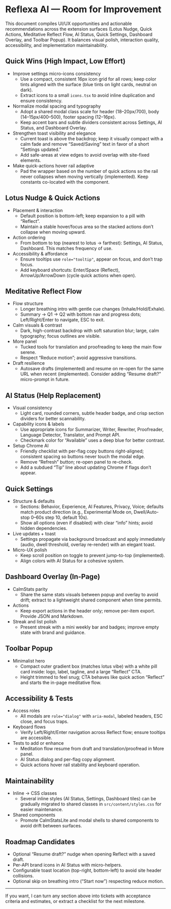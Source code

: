 # Reflexa AI — Room for Improvement

This document compiles UI/UX opportunities and actionable recommendations across the extension surfaces (Lotus Nudge, Quick Actions, Meditative Reflect Flow, AI Status, Quick Settings, Dashboard Overlay, and Toolbar Popup). It balances visual polish, interaction quality, accessibility, and implementation maintainability.

## Quick Wins (High Impact, Low Effort)
- Improve settings micro-icons consistency
  - Use a compact, consistent 16px icon grid for all rows; keep color tints aligned with the surface (blue tints on light cards, neutral on dark).
  - Extract icons to a small `icons.tsx` to avoid inline duplication and ensure consistency.
- Normalize modal spacing and typography
  - Adopt a shared modal class scale for header (18–20px/700), body (14–15px/400–500), footer spacing (12–16px).
  - Keep accent bars and subtle dividers consistent across Settings, AI Status, and Dashboard Overlay.
- Strengthen toast visibility and elegance
  - Current toast is above the backdrop; keep it visually compact with a calm fade and remove “Saved/Saving” text in favor of a short “Settings updated.”
  - Add safe-areas at view edges to avoid overlap with site-fixed elements.
- Make quick-actions hover rail adaptive
  - Pad the wrapper based on the number of quick actions so the rail never collapses when moving vertically (implemented). Keep constants co-located with the component.

## Lotus Nudge & Quick Actions
- Placement & interaction
  - Default position is bottom-left; keep expansion to a pill with “Reflect”.
  - Maintain a stable hover/focus area so the stacked actions don’t collapse when moving upward.
- Action ordering
  - From bottom to top (nearest to lotus → farthest): Settings, AI Status, Dashboard. This matches frequency of use.
- Accessibility & affordance
  - Ensure tooltips use `role="tooltip"`, appear on focus, and don’t trap focus.
  - Add keyboard shortcuts: Enter/Space (Reflect), ArrowUp/ArrowDown (cycle quick actions when open).

## Meditative Reflect Flow
- Flow structure
  - Longer breathing intro with gentle cue changes (Inhale/Hold/Exhale).
  - Summary → Q1 → Q2 with bottom nav and progress dots; Left/Right/Enter to navigate, ESC to exit.
- Calm visuals & contrast
  - Dark, high-contrast backdrop with soft saturation blur; large, calm typography; focus outlines are visible.
- More panel
  - Tucked tools for translation and proofreading to keep the main flow serene.
  - Respect “Reduce motion”; avoid aggressive transitions.
- Draft resilience
  - Autosave drafts (implemented) and resume on re-open for the same URL when recent (implemented). Consider adding “Resume draft?” micro-prompt in future.

## AI Status (Help Replacement)
- Visual consistency
  - Light card, rounded corners, subtle header badge, and crisp section dividers for better scannability.
- Capability icons & labels
  - Use appropriate icons for Summarizer, Writer, Rewriter, Proofreader, Language Detector, Translator, and Prompt API.
  - Checkmark color for “Available” uses a deep blue for better contrast.
- Setup Chrome AI
  - Friendly checklist with per-flag copy buttons right-aligned; consistent spacing so buttons never touch the modal edge.
  - Remove “Refresh” button; re-open panel to re-check.
  - Add a subdued “Tip” line about updating Chrome if flags don’t appear.

## Quick Settings
- Structure & defaults
  - Sections: Behavior, Experience, AI Features, Privacy, Voice; defaults match product direction (e.g., Experimental Mode on, Dwell/Auto-stop 0–60s step 10, default 10s).
  - Show all options (even if disabled) with clear “info” hints; avoid hidden dependencies.
- Live updates + toast
  - Settings propagate via background broadcast and apply immediately (audio, dwell threshold, overlay re-render) with an elegant toast.
- Micro-UX polish
  - Keep scroll position on toggle to prevent jump-to-top (implemented).
  - Align colors with AI Status for a cohesive system.

## Dashboard Overlay (In-Page)
- CalmStats parity
  - Share the same stats visuals between popup and overlay to avoid drift; extract to a lightweight shared component when time permits.
- Actions
  - Keep export actions in the header only; remove per-item export. Provide JSON and Markdown.
- Streak and list polish
  - Present streak with a mini weekly bar and badges; improve empty state with brand and guidance.

## Toolbar Popup
- Minimalist hero
  - Compact outer gradient box (matches lotus vibe) with a white pill card inside: logo, label, tagline, and a large “Reflect” CTA.
  - Height trimmed to feel snug; CTA behaves like quick action “Reflect” and starts the in-page meditative flow.

## Accessibility & Tests
- Access roles
  - All modals are `role="dialog"` with `aria-modal`, labeled headers, ESC close, and focus traps.
- Keyboard flows
  - Verify Left/Right/Enter navigation across Reflect flow; ensure tooltips are accessible.
- Tests to add or enhance
  - Meditation flow resume from draft and translation/proofread in More panel.
  - AI Status dialog and per-flag copy alignment.
  - Quick actions hover rail stability and keyboard operation.

## Maintainability
- Inline → CSS classes
  - Several inline styles (AI Status, Settings, Dashboard tiles) can be gradually migrated to shared classes in `src/content/styles.css` for easier maintenance.
- Shared components
  - Promote CalmStatsLite and modal shells to shared components to avoid drift between surfaces.

## Roadmap Candidates
- Optional “Resume draft?” nudge when opening Reflect with a saved draft.
- Per-API brand icons in AI Status with micro-helpers.
- Configurable toast location (top-right, bottom-left) to avoid site header collisions.
- Optional skip on breathing intro (“Start now”) respecting reduce motion.

---
If you want, I can turn any section above into tickets with acceptance criteria and estimates, or extract a checklist for the next milestone.
